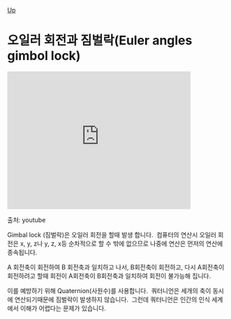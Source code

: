 [Up](index.md)

# 오일러 회전과 짐벌락(Euler angles gimbol lock)

<iframe allowfullscreen="" frameborder="0" height="315" src="http://www.youtube.com/embed/zc8b2Jo7mno" width="420"></iframe>

출처: youtube</div>

Gimbal lock (짐벌락)은 오일러 회전을 할때 발생 합니다. &nbsp;컴퓨터의 연산시 오일러 회전은 x, y, z나 y, z, x등 순차적으로 할 수 밖에 없으므로 나중에 연산은 먼저의 연산에 종속됩니다.

A 회전축이 회전하여 B 회전축과 일치하고 나서, B회전축이 회전하고, 다시 A회전축이 회전하려고 할때 회전이 A회전축이 B회전축과 일치하여 회전이 불가능해 집니다.

이를 예방하기 위해 Quaternion(사원수)를 사용합니다. &nbsp;쿼터니언은 세개의 축이 동시에 연산되기때문에 짐벌락이 발생하지 않습니다. &nbsp;그런데 쿼터니언은 인간의 인식 세계에서 이해가 어렵다는 문제가 있습니다.